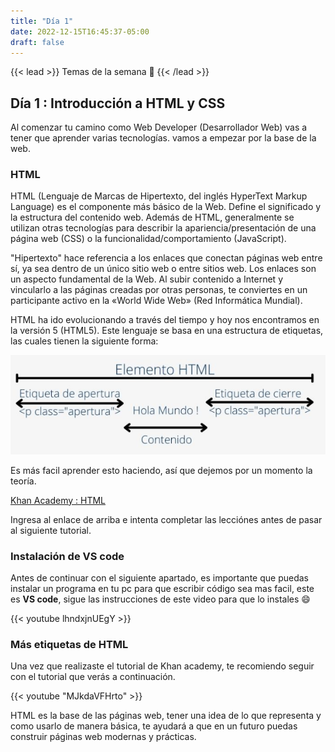 ```yaml
---
title: "Día 1"
date: 2022-12-15T16:45:37-05:00
draft: false
---
```

{{< lead >}}
Temas de la semana 📖
{{< /lead >}}

## Día 1 : Introducción a HTML y CSS

Al comenzar tu camino como Web Developer (Desarrollador Web) vas a tener que aprender varias tecnologías. vamos a empezar por la base de la web. 

### HTML

HTML (Lenguaje de Marcas de Hipertexto, del inglés HyperText Markup Language) es el componente más básico de la Web. Define el significado y la estructura del contenido web. Además de HTML, generalmente se utilizan otras tecnologías para describir la apariencia/presentación de una página web (CSS) o la funcionalidad/comportamiento (JavaScript).

"Hipertexto" hace referencia a los enlaces que conectan páginas web entre sí, ya sea dentro de un único sitio web o entre sitios web. Los enlaces son un aspecto fundamental de la Web. Al subir contenido a Internet y vincularlo a las páginas creadas por otras personas, te conviertes en un participante activo en la «World Wide Web» (Red Informática Mundial).

HTML ha ido evolucionando a través del tiempo y hoy nos encontramos en la versión 5 (HTML5). Este lenguaje se basa en una estructura de etiquetas, las cuales tienen la siguiente forma:

![alt text](html.png)

Es más facil aprender esto haciendo, así que dejemos por un momento la teoría.

[Khan Academy : HTML](https://es.khanacademy.org/computing/computer-programming/html-css/intro-to-html/v/making-webpages-intro)

Ingresa al enlace de arriba e intenta completar las lecciónes antes de pasar al siguiente tutorial.

### Instalación de VS code

Antes de continuar con el siguiente apartado, es importante que puedas instalar un programa en tu pc para que escribir código sea mas facil, este es **VS code**, sigue las instrucciones de este video para que lo instales 😄

{{< youtube lhndxjnUEgY >}}

### Más etiquetas de HTML

Una vez que realizaste el tutorial de Khan academy, te recomiendo seguir con el tutorial que verás a continuación.

{{< youtube "MJkdaVFHrto" >}}

HTML es la base de las páginas web, tener una idea de lo que representa y como usarlo de manera básica, te ayudará a que en un futuro puedas construir páginas web modernas y prácticas.

